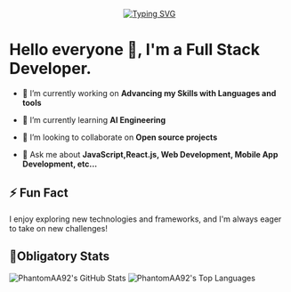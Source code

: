 <p align="center">
  <a href="https://git.io/typing-svg"><img src="https://readme-typing-svg.demolab.com?font=Fira+Code&pause=600&random=false&width=490&height=49&lines=Welcome+to+my+Github+Profile!;Working+on+Open-Source+Contributions;Web+Development+%7C+Software+Engineering+;AI+Tools+%7C+Crypto+%7C+Gaming+%7C+Coding;Machine+learning+Enthusiast" alt="Typing SVG" /></a>
</p>

# Hello everyone 👋, I'm a Full Stack Developer.

- 🔭 I’m currently working on **Advancing my Skills with Languages and tools**

- 🌱 I’m currently learning **AI Engineering**

- 👯 I’m looking to collaborate on **Open source projects**

- 💬 Ask me about **JavaScript,React.js, Web Development, Mobile App Development, etc...**

## ⚡ Fun Fact

I enjoy exploring new technologies and frameworks, and I'm always eager to take on new challenges!

## 🌟Obligatory Stats

![PhantomAA92's GitHub Stats](https://github-readme-stats.vercel.app/api?username=phantomAA92&show_icons=true&theme=radical&cache_seconds=1800)
![PhantomAA92's Top Languages](https://github-readme-stats.vercel.app/api/top-langs?username=phantomAA92&show_icons=true&theme=onedark&langs_count=4&layout=compact&cache_seconds=86400)
